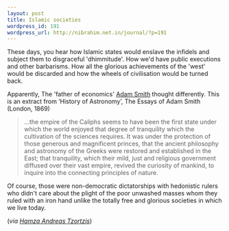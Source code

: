 ```yaml
--- 
layout: post
title: Islamic societies
wordpress_id: 191
wordpress_url: http://nibrahim.net.in/journal/?p=191
---
```

These days, you hear how Islamic states would enslave the infidels and subject them to disgraceful 'dhimmitude'. How we'd have public executions and other barbarisms. How all the glorious achievements of the 'west' would be discarded and how the wheels of civilisation would be turned back. 

Apparently, The 'father of economics' <a href="http://en.wikipedia.org/wiki/Adam_Smith">Adam Smith</a> thought differently. This is an extract from ‘History of Astronomy’, The Essays of Adam Smith (London, 1869)
<blockquote>
...the empire of the Caliphs seems to have been the first state under which the world enjoyed that degree of tranquility which the cultivation of the sciences requires. It was under the protection of those generous and magnificent princes, that the ancient philosophy and astronomy of the Greeks were restored and established in the East; that tranquility, which their mild, just and religious government diffused over their vast empire, revived the curiosity of mankind, to inquire into the connecting principles of nature.
</blockquote>
Of course, those were non-democratic dictatorships with hedonistic rulers who didn't care about the plight of the poor unwashed masses whom they ruled with an iron hand unlike the totally free and glorious societies in which we live today.

(<em>via <a href="http://hamzatzortzis.blogspot.com/2008/07/inspired-by-islamic-method-of-governing.html">Hamza Andreas Tzortzis</a></em>)

